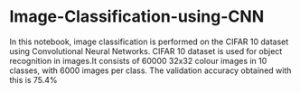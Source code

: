 # Image-Classification-using-CNN

In this notebook, image classification is performed on the CIFAR 10 dataset using Convolutional Neural Networks.
CIFAR 10 dataset is used for object recognition in images.It consists of 60000 32x32 colour images in 10 classes, with 6000 images per class.
The validation accuracy obtained with this is 75.4%
